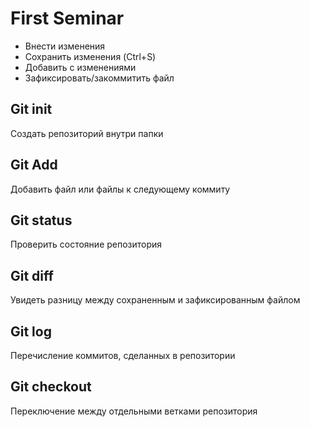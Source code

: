 # First Seminar
* Внести изменения
* Сохранить изменения (Ctrl+S)
* Добавить с изменениями
* Зафиксировать/закоммитить файл
## Git init
Создать репозиторий внутри папки
## Git Add
Добавить файл или файлы к следующему коммиту
## Git status
Проверить состояние репозитория
## Git diff
Увидеть разницу между сохраненным и зафиксированным файлом
## Git log
Перечисление коммитов, сделанных в репозитории
## Git checkout
Переключение между отдельными ветками репозитория